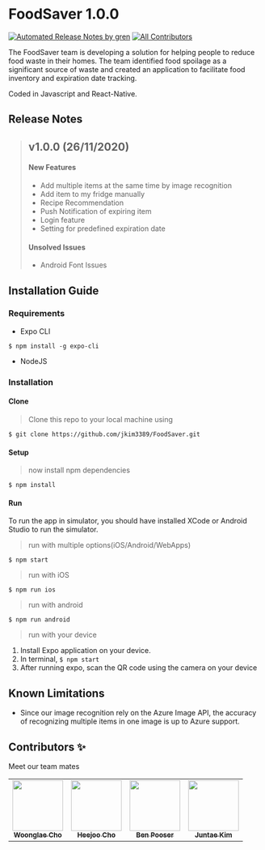 # FoodSaver 1.0.0

[![Automated Release Notes by gren](https://img.shields.io/badge/%F0%9F%A4%96-release%20notes-00B2EE.svg)](https://github.com/alexhan46/studyfind-ai-web-crawler/)
[![All Contributors](https://img.shields.io/badge/all_contributors-5-orange.svg?style=flat-square)](#contributors-)

The FoodSaver team is developing a solution for helping people to reduce food waste in their homes. The team identified food spoilage as a significant source of waste and created an application to facilitate food inventory and expiration date tracking.

Coded in Javascript and React-Native.

## Release Notes
> ## v1.0.0 (26/11/2020)
>
> #### New Features
>
> - Add multiple items at the same time by image recognition
> - Add item to my fridge manually
> - Recipe Recommendation
> - Push Notification of expiring item
> - Login feature
> - Setting for predefined expiration date
>
> #### Unsolved Issues
>
> - Android Font Issues
## Installation Guide

### Requirements

- Expo CLI

```shell
$ npm install -g expo-cli
```

- NodeJS

### Installation

#### Clone

> Clone this repo to your local machine using

```shell
$ git clone https://github.com/jkim3389/FoodSaver.git
```

#### Setup

> now install npm dependencies

```shell
$ npm install
```

#### Run

To run the app in simulator, you should have installed XCode or Android Studio to run the simulator.

> run with multiple options(iOS/Android/WebApps)

```shell
$ npm start
```

> run with iOS

```shell
$ npm run ios
```

> run with android

```shell
$ npm run android
```

> run with your device
1. Install Expo application on your device.
2. In terminal, ``` $ npm start ```
3. After running expo, scan the QR code using the camera on your device


## Known Limitations

- Since our image recognition rely on the Azure Image API, the accuracy of recognizing multiple items in one image is up to Azure support.

## Contributors ✨

Meet our team mates

<!-- ALL-CONTRIBUTORS-LIST:START - Do not remove or modify this section -->
<!-- prettier-ignore-start -->
<!-- markdownlint-disable -->
<table>
  <tr>
    <td align="center"><a href="https://github.com/woonglae"><img src="https://avatars1.githubusercontent.com/u/13613663?s=460&v=4" width="100px;" alt=""/><br /><sub><b>Woonglae Cho</b></sub></a><br /></td>
    <td align="center"><a href="https://github.com/joheeju"><img src="https://avatars1.githubusercontent.com/u/31485229?s=460&u=3a9ec697656d5171102d81d4fcd1e4dd89a666cd&v=4" width="100px;" alt=""/><br /><sub><b>Heejoo Cho</b></sub></a><br /></td>
    <td align="center"><a href="https://github.com/bpooser3"><img src="https://avatars1.githubusercontent.com/u/70162294?s=460&v=4" width="100px;" alt=""/><br /><sub><b>Ben Pooser</b></sub></a><br /></td>
    <td align="center"><a href="https://github.com/jkim3389"><img src="https://avatars0.githubusercontent.com/u/45981964?s=460&v=4" width="100px;" alt=""/><br /><sub><b>Juntae Kim</b></sub></a><br /></td>
  </tr>
</table>
